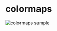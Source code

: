 # colormaps
![colormaps sample](https://raw.github.com/freemanjustin/colormaps/master/bin/sample.png)
